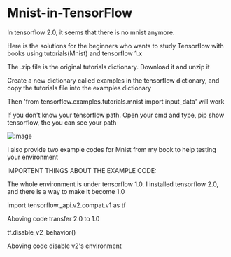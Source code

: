 # Mnist-in-TensorFlow
In tensorflow 2.0, it seems that there is no mnist anymore.

Here is the solutions for the beginners who wants to study Tensorflow with books using tutorials(Mnist) and tensorflow 1.x

The .zip file is the original tutorials dictionary. Download it and unzip it

Create a new dictionary called examples in the tensorflow dictionary, and copy the tutorials file into the examples dictionary

Then 'from tensorflow.examples.tutorials.mnist import input_data' will work

If you don't know your tensorflow path. Open your cmd and type, pip show tensorflow, the  you can see your path

![image](https://user-images.githubusercontent.com/84928349/187093835-721ceed8-5caf-4799-811c-790ab144c2cd.png)

I also provide two example codes for Mnist from my book to help testing your environment

IMPORTENT THINGS ABOUT THE EXAMPLE CODE:

The whole environment is under tensorflow 1.0. I installed tensorflow 2.0, and there is a way to make it become 1.0

import tensorflow._api.v2.compat.v1 as tf

Aboving code transfer 2.0 to 1.0

tf.disable_v2_behavior()

Aboving code disable v2's environment
